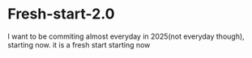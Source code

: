 # Fresh-start-2.0
I want to be commiting almost everyday in 2025(not everyday though), starting now. it is a fresh start
starting now
